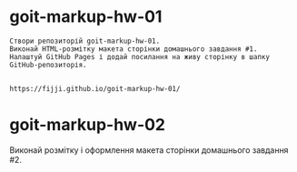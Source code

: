 # goit-markup-hw-01
    Створи репозиторій goit-markup-hw-01.
    Виконай HTML-розмітку макета сторінки домашнього завдання #1.
    Налаштуй GitHub Pages і додай посилання на живу сторінку в шапку GitHub-репозиторія.


    https://fijji.github.io/goit-markup-hw-01/

# goit-markup-hw-02

Виконай розмітку і оформлення макета сторінки домашнього завдання #2.